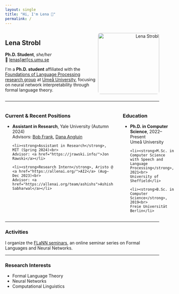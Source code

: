 ```yaml
---
layout: single
title: "Hi, I'm Lena 👋"
permalink: /
---
```


<div style="display:flex;align-items:center;justify-content:space-between;">
  <div style="flex:2;">
    <h2>Lena Strobl</h2>
    <p><strong>Ph.D. Student</strong>, <em>she/her</em><br>
    📧 <a href="mailto:lenas@cs.umu.se">lenas[æt]cs.umu.se</a></p>
    <p>I'm a <strong>Ph.D. student</strong> affiliated with the <a href="https://www.umu.se/en/research/groups/foundations-of-language-processing/">Foundations of Language Processing research group</a> at <a href="https://www.umu.se/en/">Umeå University</a>, focusing on neural network interpretability through formal language theory.</p>
  </div>

  <div style="flex:1;text-align:right;">
  <img src="/assets/images/lena-profile.jpg" alt="Lena Strobl" style="border-radius:8px;width:200px;height:200px;object-fit:cover;">
</div>
</div>

---

<div style="display:flex; gap: 2rem;">

<div style="flex:1;">
  <h3>Current & Recent Positions</h3>
  <ul>
    <li><strong>Assistant in Research</strong>, Yale University (Autumn 2024)<br>
    Advisors: <a href="https://ling.yale.edu/people/robert-frank">Bob Frank</a>, <a href="https://cpsc.yale.edu/people/dana-angluin">Dana Angluin</a></li>

    <li><strong>Assistant in Research</strong>, MIT (Spring 2024)<br>
    Advisor: <a href="https://jrawski.info/">Jon Rawski</a></li>

    <li><strong>Research Intern</strong>, Aristo @ <a href="https://allenai.org/">AI2</a> (Aug–Dec 2023)<br>
    Advisor: <a href="https://allenai.org/team/ashishs">Ashish Sabharwal</a></li>
  </ul>
</div>

<div style="flex:1;">
  <h3>Education</h3>
  <ul>
    <li><strong>Ph.D. in Computer Science</strong>, 2022–Present<br>
    Umeå University</li>

    <li><strong>M.Sc. in Computer Science with Speech and Language Processing</strong>, 2021<br>
    University of Sheffield</li>

    <li><strong>B.Sc. in Computer Science</strong>, 2019<br>
    Freie Universität Berlin</li>
  </ul>
</div>

</div>

---

<h3>Activities</h3>
<p>I organize the <a href="https://flann.super.site/">FLaNN seminars</a>, an online seminar series on Formal Languages and Neural Networks.</p>

---

<h3>Research Interests</h3>
<ul>
  <li>Formal Language Theory</li>
  <li>Neural Networks</li>
  <li>Computational Linguistics</li>
</ul>
